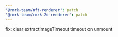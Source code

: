 ```yaml
---
'@rmrk-team/nft-renderer': patch
'@rmrk-team/rmrk-2d-renderer': patch
---
```


fix: clear extractImageTimeout timeout on unmount
